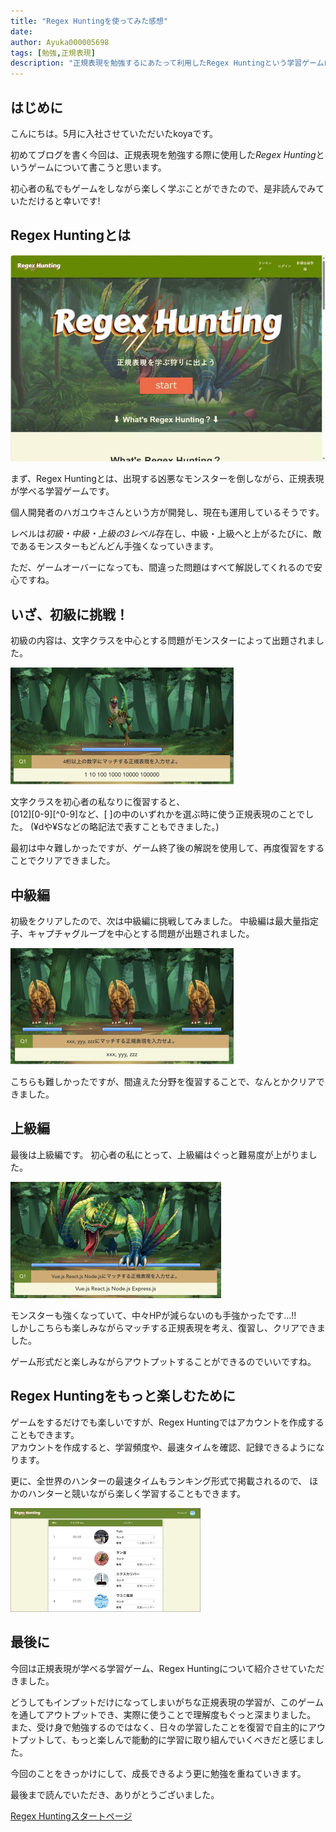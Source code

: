```yaml
---
title: "Regex Huntingを使ってみた感想"
date: 
author: Ayuka000005698
tags: [勉強,正規表現]
description: "正規表現を勉強するにあたって利用したRegex Huntingという学習ゲームについてレビューさせていただきました。"
---
```

## はじめに
こんにちは。5月に入社させていただいたkoyaです。

初めてブログを書く今回は、正規表現を勉強する際に使用した*Regex Hunting*というゲームについて書こうと思います。

初心者の私でもゲームをしながら楽しく学ぶことができたので、是非読んでみていただけると幸いです!

## Regex Huntingとは

![regex huntingのスタート画面](images/HERO.jpg)

まず、Regex Huntingとは、出現する凶悪なモンスターを倒しながら、正規表現が学べる学習ゲームです。

個人開発者のハガユウキさんという方が開発し、現在も運用しているそうです。

レベルは*初級・中級・上級の3レベル*存在し、中級・上級へと上がるたびに、敵であるモンスターもどんどん手強くなっていきます。

ただ、ゲームオーバーになっても、間違った問題はすべて解説してくれるので安心ですね。

## いざ、初級に挑戦！

初級の内容は、文字クラスを中心とする問題がモンスターによって出題されました。

![初級編](images/elementarylevel.jpg)

文字クラスを初心者の私なりに復習すると、  
[012][0-9][^0-9]など、[  ]の中のいずれかを選ぶ時に使う正規表現のことでした。
(¥dや¥Sなどの略記法で表すこともできました。)

最初は中々難しかったですが、ゲーム終了後の解説を使用して、再度復習をすることでクリアできました。

## 中級編

初級をクリアしたので、次は中級編に挑戦してみました。
中級編は最大量指定子、キャプチャグループを中心とする問題が出題されました。

![中級編](images/intermediatelevel.jpg)

こちらも難しかったですが、間違えた分野を復習することで、なんとかクリアできました。

## 上級編

最後は上級編です。
初心者の私にとって、上級編はぐっと難易度が上がりました。

![上級編](images/advancedlevel.jpg)

モンスターも強くなっていて、中々HPが減らないのも手強かったです...!!  
しかしこちらも楽しみながらマッチする正規表現を考え、復習し、クリアできました。

ゲーム形式だと楽しみながらアウトプットすることができるのでいいですね。

## Regex Huntingをもっと楽しむために

ゲームをするだけでも楽しいですが、Regex Huntingではアカウントを作成することもできます。  
アカウントを作成すると、学習頻度や、最速タイムを確認、記録できるようになります。

更に、全世界のハンターの最速タイムもランキング形式で掲載されるので、
ほかのハンターと競いながら楽しく学習することもできます。

![掲載されているランキング](images/ranking.jpg)
## 最後に

今回は正規表現が学べる学習ゲーム、Regex Huntingについて紹介させていただきました。  

どうしてもインプットだけになってしまいがちな正規表現の学習が、このゲームを通してアウトプットでき、実際に使うことで理解度もぐっと深まりました。  
また、受け身で勉強するのではなく、日々の学習したことを復習で自主的にアウトプットして、もっと楽しんで能動的に学習に取り組んでいくべきだと感じました。

今回のことをきっかけにして、成長できるよう更に勉強を重ねていきます。

最後まで読んでいただき、ありがとうございました。

[Regex Huntingスタートページ](https://www.regex-hunting.com/ "Regex Hunting")
